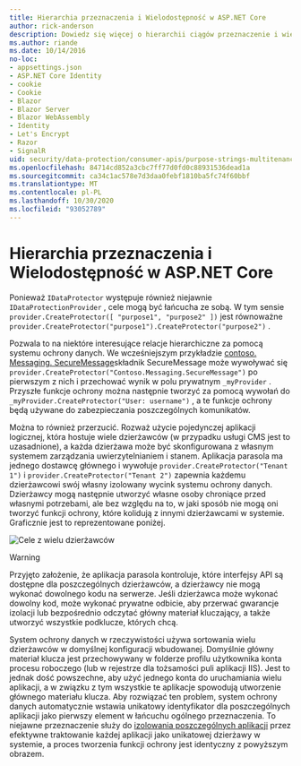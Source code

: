 ```yaml
---
title: Hierarchia przeznaczenia i Wielodostępność w ASP.NET Core
author: rick-anderson
description: Dowiedz się więcej o hierarchii ciągów przeznaczenie i wielu dzierżawcach, które odnoszą się do ASP.NET Core interfejsów API ochrony danych.
ms.author: riande
ms.date: 10/14/2016
no-loc:
- appsettings.json
- ASP.NET Core Identity
- cookie
- Cookie
- Blazor
- Blazor Server
- Blazor WebAssembly
- Identity
- Let's Encrypt
- Razor
- SignalR
uid: security/data-protection/consumer-apis/purpose-strings-multitenancy
ms.openlocfilehash: 84714cd852a3cbc7ff77d0fd0c88931536dead1a
ms.sourcegitcommit: ca34c1ac578e7d3daa0febf1810ba5fc74f60bbf
ms.translationtype: MT
ms.contentlocale: pl-PL
ms.lasthandoff: 10/30/2020
ms.locfileid: "93052789"
---
```

# <a name="purpose-hierarchy-and-multi-tenancy-in-aspnet-core"></a>Hierarchia przeznaczenia i Wielodostępność w ASP.NET Core

Ponieważ `IDataProtector` występuje również niejawnie `IDataProtectionProvider` , cele mogą być łańcucha ze sobą. W tym sensie `provider.CreateProtector([ "purpose1", "purpose2" ])` jest równoważne `provider.CreateProtector("purpose1").CreateProtector("purpose2")` .

Pozwala to na niektóre interesujące relacje hierarchiczne za pomocą systemu ochrony danych. We wcześniejszym przykładzie [contoso. Messaging. SecureMessage](xref:security/data-protection/consumer-apis/purpose-strings#data-protection-contoso-purpose)składnik SecureMessage może wywoływać się `provider.CreateProtector("Contoso.Messaging.SecureMessage")` po pierwszym z nich i przechować wynik w polu prywatnym `_myProvider` . Przyszłe funkcje ochrony można następnie tworzyć za pomocą wywołań do `_myProvider.CreateProtector("User: username")` , a te funkcje ochrony będą używane do zabezpieczania poszczególnych komunikatów.

Można to również przerzucić. Rozważ użycie pojedynczej aplikacji logicznej, która hostuje wiele dzierżawców (w przypadku usługi CMS jest to uzasadnione), a każda dzierżawa może być skonfigurowana z własnym systemem zarządzania uwierzytelnianiem i stanem. Aplikacja parasola ma jednego dostawcę głównego i wywołuje `provider.CreateProtector("Tenant 1")` i `provider.CreateProtector("Tenant 2")` zapewnia każdemu dzierżawcowi swój własny izolowany wycink systemu ochrony danych. Dzierżawcy mogą następnie utworzyć własne osoby chroniące przed własnymi potrzebami, ale bez względu na to, w jaki sposób nie mogą oni tworzyć funkcji ochrony, które kolidują z innymi dzierżawcami w systemie. Graficznie jest to reprezentowane poniżej.

![Cele z wielu dzierżawców](purpose-strings-multitenancy/_static/purposes-multi-tenancy.png)

>[!WARNING]
> Przyjęto założenie, że aplikacja parasola kontroluje, które interfejsy API są dostępne dla poszczególnych dzierżawców, a dzierżawcy nie mogą wykonać dowolnego kodu na serwerze. Jeśli dzierżawca może wykonać dowolny kod, może wykonać prywatne odbicie, aby przerwać gwarancje izolacji lub bezpośrednio odczytać główny materiał kluczający, a także utworzyć wszystkie podklucze, których chcą.

System ochrony danych w rzeczywistości używa sortowania wielu dzierżawców w domyślnej konfiguracji wbudowanej. Domyślnie główny materiał klucza jest przechowywany w folderze profilu użytkownika konta procesu roboczego (lub w rejestrze dla tożsamości puli aplikacji IIS). Jest to jednak dość powszechne, aby użyć jednego konta do uruchamiania wielu aplikacji, a w związku z tym wszystkie te aplikacje spowodują utworzenie głównego materiału klucza. Aby rozwiązać ten problem, system ochrony danych automatycznie wstawia unikatowy identyfikator dla poszczególnych aplikacji jako pierwszy element w łańcuchu ogólnego przeznaczenia. To niejawne przeznaczenie służy do [izolowania poszczególnych aplikacji](xref:security/data-protection/configuration/overview#per-application-isolation) przez efektywne traktowanie każdej aplikacji jako unikatowej dzierżawy w systemie, a proces tworzenia funkcji ochrony jest identyczny z powyższym obrazem.
